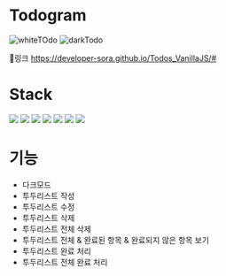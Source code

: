# Todogram
![whiteTOdo](https://user-images.githubusercontent.com/75163849/233970067-e1445598-d157-493f-b49b-c14f69ba40b8.png)
![darkTodo](https://user-images.githubusercontent.com/75163849/233970087-4dd7f0f3-01ba-45e0-8a0b-ebc9019b6d8e.png)

📌링크 
https://developer-sora.github.io/Todos_VanillaJS/#

# Stack
<img src="https://img.shields.io/badge/html5-E34F26?style=for-the-badge&logo=html5&logoColor=white"> <img src="https://img.shields.io/badge/javascript-F7DF1E?style=for-the-badge&logo=javascript&logoColor=black"> <img src="https://img.shields.io/badge/babel-F9DC3E?style=for-the-badge&logo=babel&logoColor=black"> <img src="https://img.shields.io/badge/webpack-8DD6F9?style=for-the-badge&logo=webpack&logoColor=black"> <img src="https://img.shields.io/badge/eslint-4B32C3?style=for-the-badge&logo=eslint&logoColor=white">
 <img src="https://img.shields.io/badge/prettier-F7B93E?style=for-the-badge&logo=prettier&logoColor=white"> 
 <img src="https://img.shields.io/badge/tailwind-06B6D4?style=for-the-badge&logo=tailwind&logoColor=black">
 
 # 기능
 - 다크모드
 - 투두리스트 작성
 - 투두리스트 수정
 - 투두리스트 삭제
 - 투두리스트 전체 삭제
 - 투두리스트 전체 & 완료된 항목 & 완료되지 않은 항목 보기
 - 투두리스트 완료 처리
 - 투두리스트 전체 완료 처리
